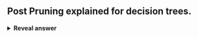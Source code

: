 ## Post Pruning explained for decision trees.
<details>
<summary><b>Reveal answer</b></summary>
Remove nodes and measure if accuracy improves
</details>
